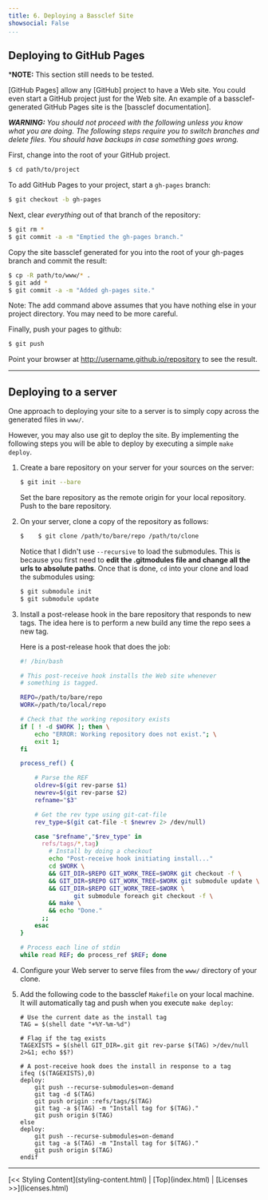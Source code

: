 ```yaml
---
title: 6. Deploying a Bassclef Site
showsocial: False 
...
```


Deploying to GitHub Pages
-------------------------

***NOTE:** This section still needs to be tested.

[GitHub Pages] allow any [GitHub] project to have a Web site.  You could even start a GitHub project just for the Web site.  An example of a bassclef-generated GitHub Pages site is the [bassclef documentation].

***WARNING:** You should not proceed with the following unless you know what you are doing.  The following steps require you to switch branches and delete files.  You should have backups in case something goes wrong.*

First, change into the root of your GitHub project.

~~~ .bash
$ cd path/to/project
~~~

To add GitHub Pages to your project, start a `gh-pages` branch:

~~~ .bash
$ git checkout -b gh-pages
~~~

Next, clear *everything* out of that branch of the repository:

~~~ .bash
$ git rm *
$ git commit -a -m "Emptied the gh-pages branch."
~~~

Copy the site bassclef generated for you into the root of your gh-pages branch and commit the result:

~~~ .bash
$ cp -R path/to/www/* .
$ git add *
$ git commit -a -m "Added gh-pages site."
~~~

Note: The add command above assumes that you have nothing else in your project directory.  You may need to be more careful.

Finally, push your pages to github:

~~~ .bash
$ git push
~~~

Point your browser at <http://username.github.io/repository> to see the result.

[instructions]: https://pages.github.com/


*   *   *   *   *   *   *   *   *   *   *   *   *   *   *   *   *   *


Deploying to a server
---------------------

One approach to deploying your site to a server is to simply copy across the generated files in `www/`.

However, you may also use git to deploy the site.  By implementing the following steps you will be able to deploy by executing a simple `make deploy`.

 1. Create a bare repository on your server for your sources on the
    server:

    ~~~ .bash
    $ git init --bare
    ~~~

    Set the bare repository as the remote origin for your local
    repository.  Push to the bare repository.

 2. On your server, clone a copy of the repository as follows:

    ~~~ .bash
    $    $ git clone /path/to/bare/repo /path/to/clone
    ~~~

    Notice that I didn't use `--recursive` to load the submodules. 
    This is because you first need to **edit the .gitmodules file
    and change all the urls to absolute paths**.  Once that
    is done, `cd` into your clone and load the submodules using:

    ~~~ .bash
    $ git submodule init
    $ git submodule update
    ~~~

 3. Install a post-release hook in the bare repository that responds
    to new tags.  The idea here is to perform a new build any time
    the repo sees a new tag.

    Here is a post-release hook that does the job:

    ~~~ .bash
    #! /bin/bash

    # This post-receive hook installs the Web site whenever
    # something is tagged.

    REPO=/path/to/bare/repo
    WORK=/path/to/local/repo

    # Check that the working repository exists
    if [ ! -d $WORK ]; then \
        echo "ERROR: Working repository does not exist."; \
        exit 1;
    fi

    process_ref() {

        # Parse the REF
        oldrev=$(git rev-parse $1)
        newrev=$(git rev-parse $2)
        refname="$3"

        # Get the rev type using git-cat-file
        rev_type=$(git cat-file -t $newrev 2> /dev/null)

        case "$refname","$rev_type" in
          refs/tags/*,tag)
            # Install by doing a checkout
            echo "Post-receive hook initiating install..."
            cd $WORK \
            && GIT_DIR=$REPO GIT_WORK_TREE=$WORK git checkout -f \
            && GIT_DIR=$REPO GIT_WORK_TREE=$WORK git submodule update \
          	&& GIT_DIR=$REPO GIT_WORK_TREE=$WORK \
                   git submodule foreach git checkout -f \
            && make \
            && echo "Done."
          ;;
        esac
    }

    # Process each line of stdin
    while read REF; do process_ref $REF; done
    ~~~

 4. Configure your Web server to serve files from the `www/`
    directory of your clone.

 5. Add the following code to the bassclef `Makefile` on your local
    machine.  It will automatically tag and push when you execute
   `make deploy`:

    ~~~
    # Use the current date as the install tag
    TAG = $(shell date "+%Y-%m-%d")

    # Flag if the tag exists
    TAGEXISTS = $(shell GIT_DIR=.git git rev-parse $(TAG) >/dev/null 2>&1; echo $$?)

    # A post-receive hook does the install in response to a tag
    ifeq ($(TAGEXISTS),0)
    deploy:
    	git push --recurse-submodules=on-demand
    	git tag -d $(TAG)
    	git push origin :refs/tags/$(TAG)
    	git tag -a $(TAG) -m "Install tag for $(TAG)."
    	git push origin $(TAG)
    else
    deploy:
    	git push --recurse-submodules=on-demand
    	git tag -a $(TAG) -m "Install tag for $(TAG)."
    	git push origin $(TAG)
    endif
    ~~~


*   *   *   *   *   *   *   *   *   *   *   *   *   *   *   *   *   *


<nav>
[<< Styling Content](styling-content.html) |
[Top](index.html) |
[Licenses >>](licenses.html)
</nav>
